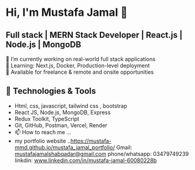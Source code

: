 # Hi, I'm Mustafa Jamal 👋  
## Full stack | MERN Stack Developer | React.js | Node.js | MongoDB

🔭 I’m currently working on real-world full stack applications  
🌱 Learning: Next.js, Docker, Production-level deployment  
💼 Available for freelance & remote and onsite opportunities  

## 🔧 Technologies & Tools
- Html, css, javascript, tailwind css , bootstrap
- React JS, Node.js, MongoDB, Express
- Redux Toolkit,  TypeScript
- Git, GitHub, Postman, Vercel, Render
- 📫 How to reach me ...
- my portfolio website ..https://mustafa-mmd.github.io/mustafa_jamal_portfolio/
  Gmail:   mustafajamalshabqadar@gmail.com
  phone/whatsapp:   03479749239
  linkdin: www.linkedin.com/in/mustafa-jamal-60080228b

<!---
mustafa-mmd/mustafa-mmd is a ✨ special ✨ repository because its `README.md` (this file) appears on your GitHub profile.
You can click the Preview link to take a look at your changes.
--->
